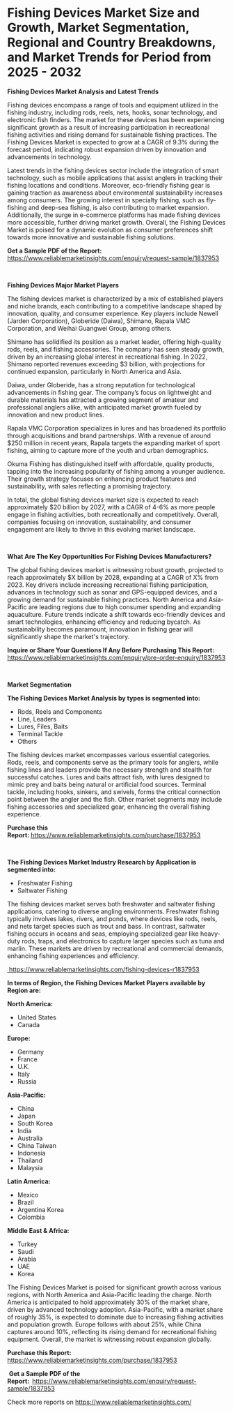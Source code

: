 <p><h1>Fishing Devices Market Size and Growth, Market Segmentation, Regional and Country Breakdowns, and Market Trends for Period from 2025 -  2032</h1></p><p><strong>Fishing Devices Market Analysis and Latest Trends</strong></p>
<p><p>Fishing devices encompass a range of tools and equipment utilized in the fishing industry, including rods, reels, nets, hooks, sonar technology, and electronic fish finders. The market for these devices has been experiencing significant growth as a result of increasing participation in recreational fishing activities and rising demand for sustainable fishing practices. The Fishing Devices Market is expected to grow at a CAGR of 9.3% during the forecast period, indicating robust expansion driven by innovation and advancements in technology.</p><p>Latest trends in the fishing devices sector include the integration of smart technology, such as mobile applications that assist anglers in tracking their fishing locations and conditions. Moreover, eco-friendly fishing gear is gaining traction as awareness about environmental sustainability increases among consumers. The growing interest in specialty fishing, such as fly-fishing and deep-sea fishing, is also contributing to market expansion. Additionally, the surge in e-commerce platforms has made fishing devices more accessible, further driving market growth. Overall, the Fishing Devices Market is poised for a dynamic evolution as consumer preferences shift towards more innovative and sustainable fishing solutions.</p></p>
<p><strong>Get a Sample PDF of the Report:&nbsp;</strong> <a href="https://www.reliablemarketinsights.com/enquiry/request-sample/1837953?utm_campaign=1166&utm_medium=2&utm_source=Github&utm_content=ia&utm_term=06022025&utm_id=fishing-devices">https://www.reliablemarketinsights.com/enquiry/request-sample/1837953</a></p>
<p>&nbsp;</p>
<p><strong>Fishing Devices Major Market Players</strong></p>
<p><p>The fishing devices market is characterized by a mix of established players and niche brands, each contributing to a competitive landscape shaped by innovation, quality, and consumer experience. Key players include Newell (Jarden Corporation), Globeride (Daiwa), Shimano, Rapala VMC Corporation, and Weihai Guangwei Group, among others.</p><p>Shimano has solidified its position as a market leader, offering high-quality rods, reels, and fishing accessories. The company has seen steady growth, driven by an increasing global interest in recreational fishing. In 2022, Shimano reported revenues exceeding $3 billion, with projections for continued expansion, particularly in North America and Asia.</p><p>Daiwa, under Globeride, has a strong reputation for technological advancements in fishing gear. The company’s focus on lightweight and durable materials has attracted a growing segment of amateur and professional anglers alike, with anticipated market growth fueled by innovation and new product lines.</p><p>Rapala VMC Corporation specializes in lures and has broadened its portfolio through acquisitions and brand partnerships. With a revenue of around $250 million in recent years, Rapala targets the expanding market of sport fishing, aiming to capture more of the youth and urban demographics.</p><p>Okuma Fishing has distinguished itself with affordable, quality products, tapping into the increasing popularity of fishing among a younger audience. Their growth strategy focuses on enhancing product features and sustainability, with sales reflecting a promising trajectory.</p><p>In total, the global fishing devices market size is expected to reach approximately $20 billion by 2027, with a CAGR of 4-6% as more people engage in fishing activities, both recreationally and competitively. Overall, companies focusing on innovation, sustainability, and consumer engagement are likely to thrive in this evolving market landscape.</p></p>
<p>&nbsp;</p>
<p><strong>What Are The Key Opportunities For Fishing Devices Manufacturers?</strong></p>
<p><p>The global fishing devices market is witnessing robust growth, projected to reach approximately $X billion by 2028, expanding at a CAGR of X% from 2023. Key drivers include increasing recreational fishing participation, advances in technology such as sonar and GPS-equipped devices, and a growing demand for sustainable fishing practices. North America and Asia-Pacific are leading regions due to high consumer spending and expanding aquaculture. Future trends indicate a shift towards eco-friendly devices and smart technologies, enhancing efficiency and reducing bycatch. As sustainability becomes paramount, innovation in fishing gear will significantly shape the market's trajectory.</p></p>
<p><strong>Inquire or Share Your Questions If Any Before Purchasing This Report:</strong> <a href="https://www.reliablemarketinsights.com/enquiry/pre-order-enquiry/1837953?utm_campaign=1166&utm_medium=2&utm_source=Github&utm_content=ia&utm_term=06022025&utm_id=fishing-devices">https://www.reliablemarketinsights.com/enquiry/pre-order-enquiry/1837953</a></p>
<p>&nbsp;</p>
<p><strong>Market Segmentation</strong></p>
<p><strong>The Fishing Devices Market Analysis by types is segmented into:</strong></p>
<p><ul><li>Rods, Reels and Components</li><li>Line, Leaders</li><li>Lures, Files, Baits</li><li>Terminal Tackle</li><li>Others</li></ul></p>
<p><p>The fishing devices market encompasses various essential categories. Rods, reels, and components serve as the primary tools for anglers, while fishing lines and leaders provide the necessary strength and stealth for successful catches. Lures and baits attract fish, with lures designed to mimic prey and baits being natural or artificial food sources. Terminal tackle, including hooks, sinkers, and swivels, forms the critical connection point between the angler and the fish. Other market segments may include fishing accessories and specialized gear, enhancing the overall fishing experience.</p></p>
<p><strong>Purchase this Report:&nbsp;</strong><a href="https://www.reliablemarketinsights.com/purchase/1837953?utm_campaign=1166&utm_medium=2&utm_source=Github&utm_content=ia&utm_term=06022025&utm_id=fishing-devices">https://www.reliablemarketinsights.com/purchase/1837953</a></p>
<p>&nbsp;</p>
<p><strong>The Fishing Devices Market Industry Research by Application is segmented into:</strong></p>
<p><ul><li>Freshwater Fishing</li><li>Saltwater Fishing</li></ul></p>
<p><p>The fishing devices market serves both freshwater and saltwater fishing applications, catering to diverse angling environments. Freshwater fishing typically involves lakes, rivers, and ponds, where devices like rods, reels, and nets target species such as trout and bass. In contrast, saltwater fishing occurs in oceans and seas, employing specialized gear like heavy-duty rods, traps, and electronics to capture larger species such as tuna and marlin. These markets are driven by recreational and commercial demands, enhancing fishing experiences and efficiency.</p></p>
<p><a href="https://www.reliablemarketinsights.com/fishing-devices-r1837953?utm_campaign=1166&utm_medium=2&utm_source=Github&utm_content=ia&utm_term=06022025&utm_id=fishing-devices">&nbsp;https://www.reliablemarketinsights.com/fishing-devices-r1837953</a></p>
<p><strong>In terms of Region, the Fishing Devices Market Players available by Region are:</strong></p>
<p>
    <p> <strong> North America: </strong>
        <ul>
            <li>United States</li>
            <li>Canada</li>
        </ul>
        </p> 
    <p> <strong> Europe: </strong>
        <ul>
            <li>Germany</li>
            <li>France</li>
            <li>U.K.</li>
            <li>Italy</li>
            <li>Russia</li>
        </ul>
        </p> 
    <p> <strong> Asia-Pacific: </strong>
        <ul>
            <li>China</li>
            <li>Japan</li>
            <li>South Korea</li>
            <li>India</li>
            <li>Australia</li>
            <li>China Taiwan</li>
            <li>Indonesia</li>
            <li>Thailand</li>
            <li>Malaysia</li>
        </ul>
        </p> 
    <p> <strong> Latin America: </strong>
        <ul>
            <li>Mexico</li>
            <li>Brazil</li>
            <li>Argentina Korea</li>
            <li>Colombia</li>
        </ul>
        </p> 
    <p> <strong> Middle East & Africa: </strong>
        <ul>
            <li>Turkey</li>
            <li>Saudi</li>
            <li>Arabia</li>
            <li>UAE</li>
            <li>Korea</li>
        </ul>
    </p>
    </p>
<p><p>The Fishing Devices Market is poised for significant growth across various regions, with North America and Asia-Pacific leading the charge. North America is anticipated to hold approximately 30% of the market share, driven by advanced technology adoption. Asia-Pacific, with a market share of roughly 35%, is expected to dominate due to increasing fishing activities and population growth. Europe follows with about 25%, while China captures around 10%, reflecting its rising demand for recreational fishing equipment. Overall, the market is witnessing robust expansion globally.</p></p>
<p><strong>Purchase this Report: </strong><a href="https://www.reliablemarketinsights.com/purchase/1837953?utm_campaign=1166&utm_medium=2&utm_source=Github&utm_content=ia&utm_term=06022025&utm_id=fishing-devices">https://www.reliablemarketinsights.com/purchase/1837953</a></p>
<p>&nbsp;<strong>Get a Sample PDF of the Report:&nbsp;&nbsp;</strong><a href="https://www.reliablemarketinsights.com/enquiry/request-sample/1837953?utm_campaign=1166&utm_medium=2&utm_source=Github&utm_content=ia&utm_term=06022025&utm_id=fishing-devices">https://www.reliablemarketinsights.com/enquiry/request-sample/1837953</a></p>
<p><strong></strong></p>
<p>Check more reports on <a href="https://www.reliablemarketinsights.com/?utm_campaign=1166&utm_medium=2&utm_source=Github&utm_content=ia&utm_term=06022025&utm_id=fishing-devices">https://www.reliablemarketinsights.com/</a></p>